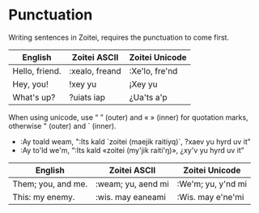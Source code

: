 # Punctuation

Writing sentences in Zoitei, requires the punctuation to come first.

| English        | Zoitei ASCII   | Zoitei Unicode |
|----------------|----------------|----------------|
| Hello, friend. | :xealo, freand | :Xe'lo, fre'nd |
| Hey, you!      | !xey yu        | ¡Xey yu        |
| What's up?     | ?uiats iap     | ¿Ua'ts a'p     |

When using unicode, use “ ” (outer) and « » (inner) for quotation marks,
otherwise " (outer) and \` (inner).

 - :Ay toald weam, ":Its kald \`zoitei (maejik raitiyq)\`, ?xaev yu hyrd uv it"
 - :Ay to'ld we'm, “:Its kald «zoitei (my'jik raiti'ŋ)», ¿xy'v yu hyrd uv it”

| English            | Zoitei ASCII       | Zoitei Unicode     |
|--------------------|--------------------|--------------------|
| Them; you, and me. | :weam; yu, aend mi | :We'm; yu, y'nd mi |
| This: my enemy.    | :wis. may eaneami  | :Wis. may e'ne'mi  |
